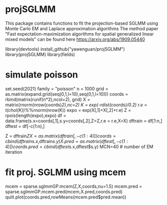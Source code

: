 # projSGLMM
This package contains functions to fit the projection-based SGLMM using Monte Carlo EM and Laplace approximation algorithms
The method paper "Fast expectation-maximization algorithms for spatial generalized linear mixed models" can be found here https://arxiv.org/abs/1909.05440

library(devtools)
install_github("yawenguan/projSGLMM")
library(projSGLMM)
library(fields)

# simulate poisson
set.seed(2021)
family = "poisson"
n = 1000
grid = as.matrix(expand.grid(seq(0,1,l=10),seq(0,1,l=10)))
coords = rbind(matrix(runif(n*2),ncol=2), grid)
X = matrix(rnorm(nrow(coords)*2),nc=2)
K = exp(-rdist(coords)/0.2)
r.e = t(chol(K))%*%rnorm(nrow(K))
expo = exp(X[,1]+X[,2]+r.e)
Z = rpois(length(expo),expo)
df = data.frame(s.x=coords[,1],s.y=coords[,2],Z=Z,r.e = r.e,X=X)
dftrain = df[1:n,]
dftest = df[-c(1:n),]

Z = dftrain$Z 
X = as.matrix(dftrain[,-c(1:4)])
coords = cbind(dftrain$s.x,dftrain$s.y) 
X.pred = as.matrix(dftest[,-c(1:4)])
coords.pred = cbind(dftest$s.x,dftest$s.y)
MCN=40 # number of EM iteration

# fit proj. SGLMM using mcem
mcem = sparse.sglmmGP.mcem(Z,X,coords,nu=1.5)
mcem.pred = sparse.sglmmGP.mcem.pred(mcem,X.pred,coords.pred)
quilt.plot(coords.pred,rowMeans(mcem.pred$pred.mean))
